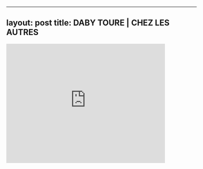 

---
layout: post
title: DABY TOURE | CHEZ LES AUTRES
---


<iframe width="420" height="315" src="http://www.youtube.com/embed/ZP70mgXK7xc" frameborder="0" allowfullscreen></iframe>

